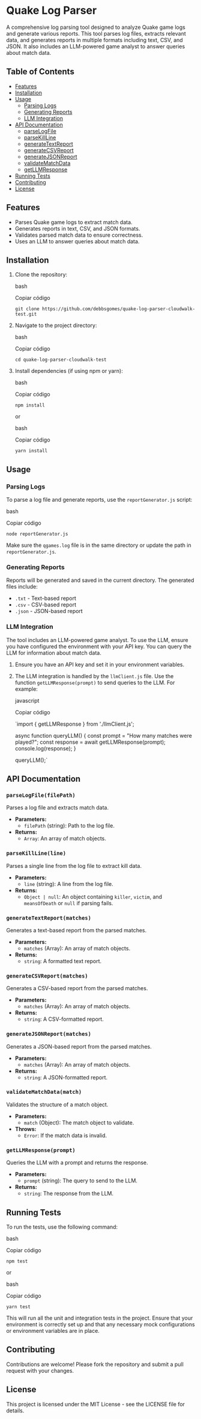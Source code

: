 # Quake Log Parser

A comprehensive log parsing tool designed to analyze Quake game logs and generate various reports. This tool parses log files, extracts relevant data, and generates reports in multiple formats including text, CSV, and JSON. It also includes an LLM-powered game analyst to answer queries about match data.

## Table of Contents

-   [Features](#features)
-   [Installation](#installation)
-   [Usage](#usage)
    -   [Parsing Logs](#parsing-logs)
    -   [Generating Reports](#generating-reports)
    -   [LLM Integration](#llm-integration)
-   [API Documentation](#api-documentation)
    -   [parseLogFile](#parselogfilefilepath)
    -   [parseKillLine](#parsekilllineline)
    -   [generateTextReport](#generatetextreportmatches)
    -   [generateCSVReport](#generatecsvreportmatches)
    -   [generateJSONReport](#generatejsonreportmatches)
    -   [validateMatchData](#validatematchdatamatch)
    -   [getLLMResponse](#getllmresponseprompt)
-   [Running Tests](#running-tests)
-   [Contributing](#contributing)
-   [License](#license)

## Features

-   Parses Quake game logs to extract match data.
-   Generates reports in text, CSV, and JSON formats.
-   Validates parsed match data to ensure correctness.
-   Uses an LLM to answer queries about match data.

## Installation

1.  Clone the repository:
    
    bash
    
    Copiar código
    
    `git clone https://github.com/debbsgomes/quake-log-parser-cloudwalk-test.git` 
    
2.  Navigate to the project directory:
    
    bash
    
    Copiar código
    
    `cd quake-log-parser-cloudwalk-test` 
    
3.  Install dependencies (if using npm or yarn):
    
    bash
    
    Copiar código
    
    `npm install` 
    
    or
    
    bash
    
    Copiar código
    
    `yarn install` 
    

## Usage

### Parsing Logs

To parse a log file and generate reports, use the `reportGenerator.js` script:

bash

Copiar código

`node reportGenerator.js` 

Make sure the `qgames.log` file is in the same directory or update the path in `reportGenerator.js`.

### Generating Reports

Reports will be generated and saved in the current directory. The generated files include:

-   `.txt` - Text-based report
-   `.csv` - CSV-based report
-   `.json` - JSON-based report

### LLM Integration

The tool includes an LLM-powered game analyst. To use the LLM, ensure you have configured the environment with your API key. You can query the LLM for information about match data.

1.  Ensure you have an API key and set it in your environment variables.
    
2.  The LLM integration is handled by the `llmClient.js` file. Use the function `getLLMResponse(prompt)` to send queries to the LLM. For example:
    
    javascript
    
    Copiar código
    
    `import { getLLMResponse } from './llmClient.js';
    
    async function queryLLM() {
      const prompt = "How many matches were played?";
      const response = await getLLMResponse(prompt);
      console.log(response);
    }
    
    queryLLM();` 
    

## API Documentation

### `parseLogFile(filePath)`

Parses a log file and extracts match data.

-   **Parameters:**
    -   `filePath` (string): Path to the log file.
-   **Returns:**
    -   `Array`: An array of match objects.

### `parseKillLine(line)`

Parses a single line from the log file to extract kill data.

-   **Parameters:**
    -   `line` (string): A line from the log file.
-   **Returns:**
    -   `Object | null`: An object containing `killer`, `victim`, and `meansOfDeath` or `null` if parsing fails.

### `generateTextReport(matches)`

Generates a text-based report from the parsed matches.

-   **Parameters:**
    -   `matches` (Array): An array of match objects.
-   **Returns:**
    -   `string`: A formatted text report.

### `generateCSVReport(matches)`

Generates a CSV-based report from the parsed matches.

-   **Parameters:**
    -   `matches` (Array): An array of match objects.
-   **Returns:**
    -   `string`: A CSV-formatted report.

### `generateJSONReport(matches)`

Generates a JSON-based report from the parsed matches.

-   **Parameters:**
    -   `matches` (Array): An array of match objects.
-   **Returns:**
    -   `string`: A JSON-formatted report.

### `validateMatchData(match)`

Validates the structure of a match object.

-   **Parameters:**
    -   `match` (Object): The match object to validate.
-   **Throws:**
    -   `Error`: If the match data is invalid.

### `getLLMResponse(prompt)`

Queries the LLM with a prompt and returns the response.

-   **Parameters:**
    -   `prompt` (string): The query to send to the LLM.
-   **Returns:**
    -   `string`: The response from the LLM.

## Running Tests

To run the tests, use the following command:

bash

Copiar código

`npm test` 

or

bash

Copiar código

`yarn test` 

This will run all the unit and integration tests in the project. Ensure that your environment is correctly set up and that any necessary mock configurations or environment variables are in place.

## Contributing

Contributions are welcome! Please fork the repository and submit a pull request with your changes.

## License

This project is licensed under the MIT License - see the LICENSE file for details.